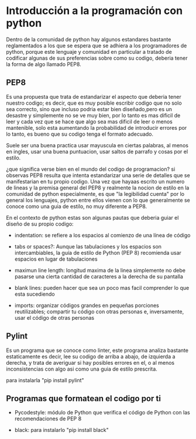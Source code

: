 # Introducción a la programación con python

Dentro de la comunidad de python hay algunos estandares bastante reglamentados a los que se espera que se adhiera a los programadores de python, porque este lenguaje y comunidad en particular a tratado de codificar algunas de sus preferencias sobre como su codigo, deberia tener la forma de algo llamado PEP8.

## PEP8

Es una propuesta que trata de estandarizar el aspecto que deberia tener nuestro codigo; es decir, que es muy posible escribir codigo que no solo sea correcto, sino que incluso podria estar bien diseñado,pero es un desastre y simplemente no se ve muy bien, por lo tanto es mas dificil de leer y cada vez que se hace que algo sea mas dificil de leer o menos mantenible, solo esta aumentando la probabilidad de introducir errores por lo tanto, es bueno que su codigo tenga el formato adecuado.

Suele ser una buena practica usar mayuscula en ciertas palabras, al menos en ingles, usar una buena puntuacion, usar saltos de parrafo y cosas por el estilo.

¿que significa verse bien en el mundo del codigo de programacion?
si observas PEP8 resulta que intenta estandarizar una serie de detalles que se manifestarian en tu propio codigo. Una vez que hayaas escrito un numero de lineas y la premisa general del PEP8 y realmente la nocion de estilo en la comunidad de python especialmente, es que "la legibilidad cuenta" por lo general los lenguajes, python entre ellos vienen con lo que generalmente se conoce como una guia de estilo, no muy diferente a PEP8.

En el contexto de python estas son algunas pautas que deberia guiar el diseño de su propio  codigo:

* indentation: se refiere a los espacios al comienzo de una línea de código

* tabs or spaces?: Aunque las tabulaciones y los espacios son intercambiables, la guía de estilo de Python (PEP 8) recomienda usar espacios en lugar de tabulaciones

* maximun line length: longitud maxima de la linea simplemente no debe pasarse una cierta cantidad de caracteres a la derecha de su pantalla

* blank lines: pueden hacer que sea un poco mas facil comprender lo que esta sucediendo

* imports: organizar códigos grandes en pequeñas porciones reutilizables; compartir tu código con otras personas e, inversamente, usar el código de otras personas

## Pylint

Es un programa que se conoce como linter, este programa analiza bastante estaticamente es decir, lee su codigo de arriba a abajo, de izquierda a derecha, y trata de averiguar si hay posibles errores en el, o al menos inconsistencias con algo asi como una guia de estilo prescrita.

para instalarla "pip install pylint"

## Programas que formatean el codigo por ti

* Pycodestyle: módulo de Python que verifica el código de Python con las recomendaciones de PEP 8

*  black: para instalarlo "pip install black"